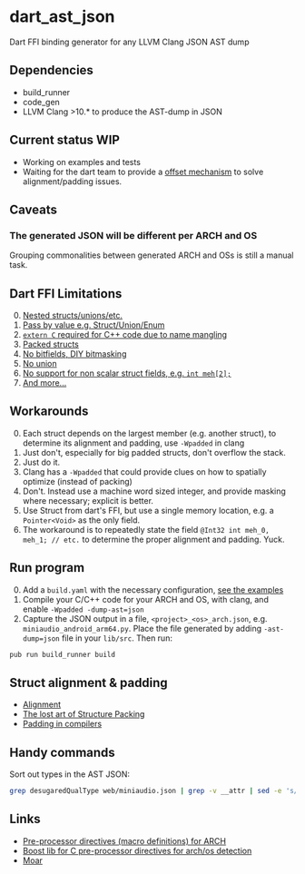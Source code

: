# dart_ast_json
Dart FFI binding generator for any LLVM Clang JSON AST dump

## Dependencies
* build_runner
* code_gen
* LLVM Clang >10.* to produce the AST-dump in JSON

## Current status WIP
* Working on examples and tests
* Waiting for the dart team to provide a [offset mechanism](https://github.com/dart-lang/sdk/issues/35763) to solve alignment/padding issues.

## Caveats
### The generated JSON will be different per ARCH and OS
Grouping commonalities between generated ARCH and OSs is still a manual task.

## Dart FFI Limitations
0. [Nested structs/unions/etc.](https://github.com/dart-lang/sdk/issues/37271#issuecomment-502946889) 
1. [Pass by value e.g. Struct/Union/Enum](https://github.com/dart-lang/sdk/issues/36730)
2. [`extern C` required for C++ code due to name mangling](https://flutter.dev/docs/development/platform-integration/c-interop#step-2-add-cc-sources)
3. [Packed structs](https://github.com/dart-lang/sdk/issues/38158)
4. [No bitfields, DIY bitmasking](https://github.com/dart-lang/sdk/issues/38954)
5. [No union](https://github.com/dart-lang/sdk/issues/38491)
6. [No support for non scalar struct fields, e.g. `int meh[2];`](https://github.com/timsneath/dart_console/blob/28f333aff8f508d10c0bf8431b54bbb813584cbd/lib/src/ffi/unix/termios.dart#L87-L127)
7. [And more...](https://github.com/dart-lang/sdk/projects/13#card-16916690)

## Workarounds
0. Each struct depends on the largest member (e.g. another struct), to determine its alignment and padding, use `-Wpadded` in clang
1. Just don't, especially for big padded structs, don't overflow the stack.
2. Just do it.
3. Clang has a `-Wpadded` that could provide clues on how to spatially optimize (instead of packing)
4. Don't. Instead use a machine word sized integer, and provide masking where necessary; explicit is better.
5. Use Struct from dart's FFI, but use a single memory location, e.g. a `Pointer<Void>` as the only field.
6. The workaround is to repeatedly state the field `@Int32 int meh_0, meh_1; // etc.` to determine the proper alignment and padding. Yuck. 

## Run program

0. Add a `build.yaml` with the necessary configuration, [see the examples](TODO)
1. Compile your C/C++ code for your ARCH and OS, with clang, and enable `-Wpadded -dump-ast=json`
2. Capture the JSON output in a file, `<project>_<os>_arch.json`, e.g. `miniaudio_android_arm64.py`.
Place the file generated by adding `-ast-dump=json` file in your `lib/src`.
Then run:

```bash
pub run build_runner build
```

## Struct alignment & padding

* [Alignment](https://github.com/dart-lang/sdk/blob/master/pkg/vm/lib/transformations/ffi.dart)
* [The lost art of Structure Packing](http://www.catb.org/esr/structure-packing/)
* [Padding in compilers](https://metricpanda.com/rival-fortress-update-35-avoiding-automatic-structure-padding-in-c/)

## Handy commands

Sort out types in the AST JSON:
```bash
grep desugaredQualType web/miniaudio.json | grep -v __attr | sed -e 's/^[ \t]*//' | sort | uniq | less
```

## Links
* [Pre-processor directives (macro definitions) for ARCH](https://sourceforge.net/p/predef/wiki/Architectures/)
* [Boost lib for C pre-processor directives for arch/os detection](https://www.boost.org/doc/libs/1_72_0/doc/html/predef.html)
* [Moar](https://stackoverflow.com/questions/142508/how-do-i-check-os-with-a-preprocessor-directive)

